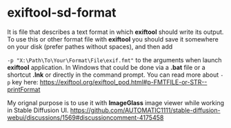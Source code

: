 # exiftool-sd-format

It is file that describes a text format in which **exiftool** should write its output.
To use this or other format file with **exiftool** you should save it somewhere on your disk (prefer pathes without spaces), and then add

`-p "X:\Path\To\Your\Format\File\exif.fmt"` to the arguments when launch **exiftool** application. In Windows that could be done via a **.bat** file or a shortcut **.lnk** or directly in the command prompt.
You can read more about `-p` key here: https://exiftool.org/exiftool_pod.html#p-FMTFILE-or-STR--printFormat

My orignal purpose is to use it with **ImageGlass** image viewer while working in Stable Diffusion UI.
https://github.com/AUTOMATIC1111/stable-diffusion-webui/discussions/1569#discussioncomment-4175458
